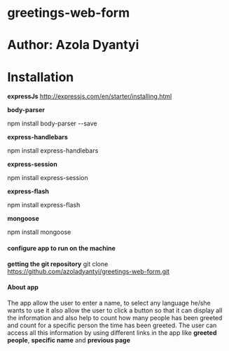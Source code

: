 # greetings-web-form
# Author: Azola Dyantyi
# Installation
**expressJs**
http://expressjs.com/en/starter/installing.html

**body-parser**
<!--a command to install body-parser  -->
  npm install body-parser --save
  
**express-handlebars**
<!--a command to install express-handlebars  -->
npm install express-handlebars

**express-session**
<!--a command to install express-session  -->
npm install express-session

**express-flash**
<!--a command to install express-flash  -->
npm install express-flash

**mongoose**
<!--a command to install mongoose  -->
 npm install mongoose
 #### configure app to run on the machine
**getting the git repository**
 git clone https://github.com/azoladyantyi/greetings-web-form.git
 
#### About app
The app allow the user to enter a name, to select any language he/she wants to use it also allow the user to click a button so that it can display all the information and also help to count how many people has been greeted and count for a specific person the time has been greeted. The user can access all this information by using different links in the app like **greeted people**, **specific name**  and **previous page**
 
 
